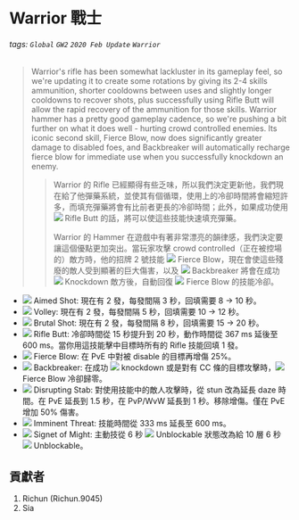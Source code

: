 # Warrior 戰士

###### tags: `Global` `GW2` `2020 Feb Update` `Warrior`

> Warrior's rifle has been somewhat lackluster in its gameplay feel, so we're updating it to create some rotations by giving its 2-4 skills ammunition, shorter cooldowns between uses and slightly longer cooldowns to recover shots, plus successfully using Rifle Butt will allow the rapid recovery of the ammunition for those skills. Warrior hammer has a pretty good gameplay cadence, so we're pushing a bit further on what it does well - hurting crowd controlled enemies. Its iconic second skill, Fierce Blow, now does significantly greater damage to disabled foes, and Backbreaker will automatically recharge fierce blow for immediate use when you successfully knockdown an enemy.
>> Warrior 的 Rifle 已經顯得有些乏味，所以我們決定更新他，我們現在給了他彈藥系統，並使其有個循環，使用上的冷卻時間將會縮短許多，而填充彈藥將會有比前者更長的冷卻時間；此外，如果成功使用 ![][rifle butt 20] Rifle Butt 的話，將可以使這些技能快速填充彈藥。
>> 
>> Warrior 的 Hammer 在遊戲中有著非常漂亮的韻律感，我們決定要讓這個優點更加突出。當玩家攻擊 crowd controlled（正在被控場的）敵方時，他的招牌 2 號技能 ![][fierce blow 20] Fierce Blow，現在會使這些殘廢的敵人受到顯著的巨大傷害，以及 ![][backbreaker 20] Backbreaker 將會在成功 ![][knockdown] Knockdown 敵方後，自動回復 ![][fierce blow 20] Fierce Blow 的技能冷卻。

* ![][aimed shot] Aimed Shot: 現在有 2 發，每發間隔 3 秒，回填需要 8 -> 10 秒。
* ![][volley] Volley: 現在有 2 發，每發間隔 5 秒，回填需要 10 -> 12 秒。
* ![][brutal shot] Brutal Shot: 現在有 2 發，每發間隔 8 秒，回填需要 15 -> 20 秒。
* ![][rifle butt] Rifle Butt: 冷卻時間從 15 秒提升到 20 秒，動作時間從 367 ms 延後至 600 ms。當你用這技能擊中目標時所有的 Rifle 技能回填 1 發。
* ![][fierce blow] Fierce Blow: 在 PvE 中對被 disable 的目標再增傷 25%。
* ![][backbreaker] Backbreaker: 在成功 ![][knockdown] knockdown 或是對有 CC 條的目標攻擊時，![][fierce blow 20] Fierce Blow 冷卻歸零。
* ![][disrupting stab] Disrupting Stab: 對使用技能中的敵人攻擊時，從 stun 改為延長 daze 時間。在 PvE 延長到 1.5 秒，在 PvP/WvW 延長到 1 秒。移除增傷。僅在 PvE 增加 50% 傷害。
* ![][imminent threat] Imminent Threat: 技能時間從 333 ms 延長至 600 ms。
* ![][signet of might] Signet of Might: 主動技從 6 秒 ![][unblockable SoM] Unblockable 狀態改為給 10 層 6 秒 ![][unblockable SoM] Unblockable。

## 貢獻者
1. Richun (Richun.9045)
2. Sia

[底下這些別動，上面才是正文]: https://wiki.guildwars2.com

[aegis]: https://wiki.guildwars2.com/images/thumb/e/e5/Aegis.png/20px-Aegis.png
[alarcity]: https://wiki.guildwars2.com/images/thumb/4/4c/Alacrity.png/20px-Alacrity.png
[fury]: https://wiki.guildwars2.com/images/thumb/4/46/Fury.png/20px-Fury.png
[might]: https://wiki.guildwars2.com/images/thumb/7/7c/Might.png/20px-Might.png
[protection]: https://wiki.guildwars2.com/images/thumb/6/6c/Protection.png/20px-Protection.png
[quickness]: https://wiki.guildwars2.com/images/thumb/b/b4/Quickness.png/20px-Quickness.png
[regeneration]: https://wiki.guildwars2.com/images/thumb/5/53/Regeneration.png/20px-Regeneration.png
[resistance]: https://wiki.guildwars2.com/images/thumb/4/4b/Resistance.png/20px-Resistance.png
[retaliation]: https://wiki.guildwars2.com/images/thumb/5/53/Retaliation.png/20px-Retaliation.png
[stability]: https://wiki.guildwars2.com/images/thumb/a/ae/Stability.png/20px-Stability.png
[swiftness]: https://wiki.guildwars2.com/images/thumb/a/af/Swiftness.png/20px-Swiftness.png
[vigor]: https://wiki.guildwars2.com/images/thumb/f/f4/Vigor.png/20px-Vigor.png
[bleeding]: https://wiki.guildwars2.com/images/thumb/3/33/Bleeding.png/20px-Bleeding.png
[burning]: https://wiki.guildwars2.com/images/thumb/4/45/Burning.png/20px-Burning.png
[confusion]: https://wiki.guildwars2.com/images/thumb/e/e6/Confusion.png/20px-Confusion.png
[poisoned]: https://wiki.guildwars2.com/images/thumb/1/11/Poisoned.png/20px-Poisoned.png
[torment]: https://wiki.guildwars2.com/images/thumb/0/08/Torment.png/20px-Torment.png
[blinded]: https://wiki.guildwars2.com/images/thumb/3/33/Blinded.png/20px-Blinded.png
[chilled]: https://wiki.guildwars2.com/images/thumb/a/a6/Chilled.png/20px-Chilled.png
[crippled]: https://wiki.guildwars2.com/images/thumb/f/fb/Crippled.png/20px-Crippled.png
[fear]: https://wiki.guildwars2.com/images/thumb/e/e6/Fear.png/20px-Fear.png
[immobile]: https://wiki.guildwars2.com/images/thumb/3/32/Immobile.png/20px-Immobile.png
[slow]: https://wiki.guildwars2.com/images/thumb/f/f5/Slow.png/20px-Slow.png
[taunt]: https://wiki.guildwars2.com/images/thumb/c/cc/Taunt.png/20px-Taunt.png
[weakness]: https://wiki.guildwars2.com/images/thumb/f/f9/Weakness.png/20px-Weakness.png
[vulnerability]: https://wiki.guildwars2.com/images/thumb/a/af/Vulnerability.png/20px-Vulnerability.png
[stealth]: https://wiki.guildwars2.com/images/thumb/1/19/Stealth.png/20px-Stealth.png
[revealed]: https://wiki.guildwars2.com/images/thumb/d/db/Revealed.png/20px-Revealed.png
[daze]: https://wiki.guildwars2.com/images/thumb/7/79/Daze.png/20px-Daze.png
[stun]: https://wiki.guildwars2.com/images/thumb/9/97/Stun.png/20px-Stun.png
[knockdown]: https://wiki.guildwars2.com/images/thumb/3/36/Knockdown.png/20px-Knockdown.png
[pull]: https://wiki.guildwars2.com/images/thumb/a/a4/Radius.png/20px-Radius.png
[knockback]: https://wiki.guildwars2.com/images/thumb/c/ca/Knockback.png/20px-Knockback.png
[launch]: https://wiki.guildwars2.com/images/thumb/6/68/Launch.png/20px-Launch.png
[float]: https://wiki.guildwars2.com/images/thumb/c/c8/Float.png/20px-Float.png
[sink]: https://wiki.guildwars2.com/images/thumb/6/66/Sink.png/20px-Sink.png
[superspeed]: https://wiki.guildwars2.com/images/thumb/1/1a/Super_Speed.png/20px-Super_Speed.png
[breakstun]: https://wiki.guildwars2.com/images/thumb/7/7a/Breaks_stun.png/20px-Breaks_stun.png
[barrier]: https://wiki.guildwars2.com/images/thumb/c/cc/Barrier.png/20px-Barrier.png
[chaos aura]: https://wiki.guildwars2.com/images/thumb/1/1b/Chaos_Armor.png/20px-Chaos_Armor.png
[dark aura]: https://wiki.guildwars2.com/images/thumb/e/ef/Dark_Aura.png/20px-Dark_Aura.png
[fire aura]: https://wiki.guildwars2.com/images/thumb/1/18/Fire_Shield.png/20px-Fire_Shield.png
[frost aura]: https://wiki.guildwars2.com/images/thumb/6/68/Frost_Aura.png/20px-Frost_Aura.png
[light aura]: https://wiki.guildwars2.com/images/thumb/5/5a/Light_Aura.png/20px-Light_Aura.png
[magnetic aura]: https://wiki.guildwars2.com/images/thumb/5/5a/Magnetic_Aura.png/20px-Magnetic_Aura.png
[shocking aura]: https://wiki.guildwars2.com/images/thumb/3/31/Shocking_Aura.png/20px-Shocking_Aura.png

[aimed shot]: https://wiki.guildwars2.com/images/thumb/8/86/Aimed_Shot.png/32px-Aimed_Shot.png
[volley]: https://wiki.guildwars2.com/images/thumb/5/5d/Volley.png/32px-Volley.png
[brutal shot]: https://wiki.guildwars2.com/images/thumb/f/ff/Brutal_Shot.png/32px-Brutal_Shot.png
[rifle butt]: https://wiki.guildwars2.com/images/thumb/2/2e/Rifle_Butt.png/32px-Rifle_Butt.png
[rifle butt 20]: https://wiki.guildwars2.com/images/thumb/2/2e/Rifle_Butt.png/20px-Rifle_Butt.png
[fierce blow]: https://wiki.guildwars2.com/images/thumb/6/66/Fierce_Blow.png/32px-Fierce_Blow.png
[fierce blow 20]: https://wiki.guildwars2.com/images/thumb/6/66/Fierce_Blow.png/20px-Fierce_Blow.png
[backbreaker]: https://wiki.guildwars2.com/images/thumb/d/d1/Backbreaker.png/32px-Backbreaker.png
[backbreaker 20]: https://wiki.guildwars2.com/images/thumb/d/d1/Backbreaker.png/20px-Backbreaker.png
[disrupting stab]: https://wiki.guildwars2.com/images/thumb/7/77/Disrupting_Stab.png/32px-Disrupting_Stab.png
[imminent threat]: https://wiki.guildwars2.com/images/thumb/0/06/Imminent_Threat.png/32px-Imminent_Threat.png
[signet of might]: https://wiki.guildwars2.com/images/thumb/4/40/Signet_of_Might.png/32px-Signet_of_Might.png
[unblockable SoM]: https://wiki.guildwars2.com/images/thumb/6/6e/Unblockable.png/20px-Unblockable.png
[unblockable]: https://github.com/Typas/GW2-2020-Feb-Balance-TC

